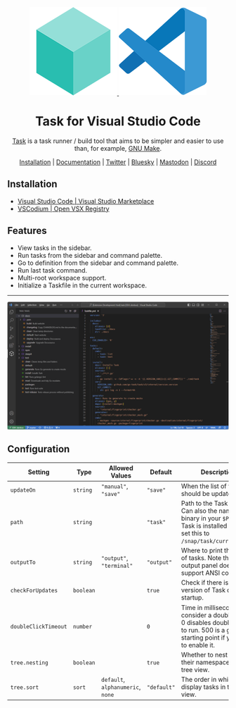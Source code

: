 <div align="center">
  <a href="https://taskfile.dev">
    <img src="./res/task.png" />
  </a>
  <a href="https://taskfile.dev">
    <img src="./res/vscode.png"/>
  </a>

  <h1>Task for Visual Studio Code</h1>

  <p>
    <a href="https://taskfile.dev">Task</a> is a task runner / build tool that aims to be simpler and easier to use than, for example, <a href="https://www.gnu.org/software/make/">GNU Make<a>.
  </p>

  <p>
    <a href="https://taskfile.dev/installation/">Installation</a> | <a href="https://taskfile.dev/usage/">Documentation</a> | <a href="https://twitter.com/taskfiledev">Twitter</a> | <a href="https://bsky.app/profile/taskfile.dev">Bluesky</a> | <a href="https://fosstodon.org/@task">Mastodon</a> | <a href="https://discord.gg/6TY36E39UK">Discord</a>
  </p>
</div>

## Installation

- [Visual Studio Code | Visual Studio Marketplace](https://marketplace.visualstudio.com/items?itemName=task.vscode-task)
- [VSCodium | Open VSX Registry](https://open-vsx.org/extension/task/vscode-task)

## Features

- View tasks in the sidebar.
- Run tasks from the sidebar and command palette.
- Go to definition from the sidebar and command palette.
- Run last task command.
- Multi-root workspace support.
- Initialize a Taskfile in the current workspace.

---

![Task for Visual Studio Code Preview](./res/preview.png)

## Configuration

| Setting              | Type      | Allowed Values                    | Default     | Description                                                                                                                                   |
| -------------------- | --------- | --------------------------------- | ----------- | --------------------------------------------------------------------------------------------------------------------------------------------- |
| `updateOn`           | `string`  | `"manual"`, `"save"`              | `"save"`    | When the list of tasks should be updated.                                                                                                     |
| `path`               | `string`  |                                   | `"task"`    | Path to the Task binary. Can also the name of a binary in your `$PATH`. If Task is installed via Snap, set this to `/snap/task/current/task`. |
| `outputTo`           | `string`  | `"output"`, `"terminal"`          | `"output"`  | Where to print the output of tasks. Note that the output panel does not support ANSI colors.                                                  |
| `checkForUpdates`    | `boolean` |                                   | `true`      | Check if there is a newer version of Task on startup.                                                                                         |
| `doubleClickTimeout` | `number`  |                                   | `0`         | Time in milliseconds to consider a double-click. 0 disables double-click to run. 500 is a good starting point if you want to enable it.       |
| `tree.nesting`       | `boolean` |                                   | `true`      | Whether to nest tasks by their namespace in the tree view.                                                                                    |
| `tree.sort`          | `sort`    | `default`, `alphanumeric`, `none` | `"default"` | The order in which to display tasks in the tree view.                                                                                         |
